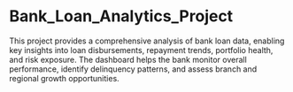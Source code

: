 # Bank_Loan_Analytics_Project
This project provides a comprehensive analysis of bank loan data, enabling key insights into loan disbursements, repayment trends, portfolio health, and risk exposure. The dashboard helps the bank monitor overall performance, identify delinquency patterns, and assess branch and regional growth opportunities.
